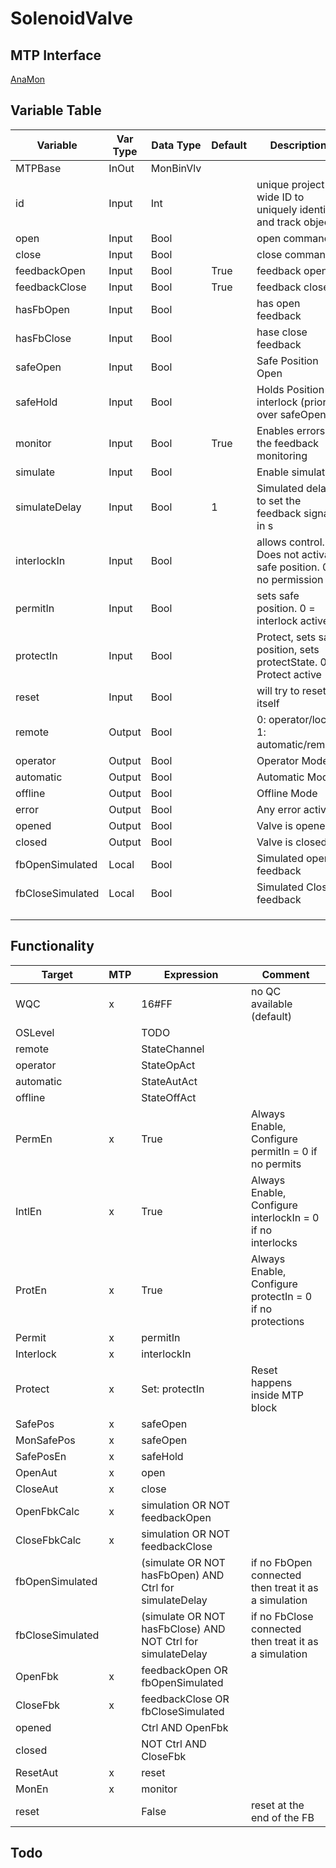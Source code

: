 # SolenoidValve

## MTP Interface

[AnaMon](./../MTP/MonBinVlv.md)

## Variable Table

| Variable         | Var Type | Data Type | Default | Description                                                        |
| ---------------- | -------- | --------- | ------- | ------------------------------------------------------------------ |
| MTPBase          | InOut    | MonBinVlv |         |                                                                    |
| id               | Input    | Int       |         | unique project-wide ID to uniquely identify and track objects      |
| open             | Input    | Bool      |         | open command                                                       |
| close            | Input    | Bool      |         | close command                                                      |
| feedbackOpen     | Input    | Bool      | True    | feedback open                                                      |
| feedbackClose    | Input    | Bool      | True    | feedback close                                                     |
| hasFbOpen        | Input    | Bool      |         | has open feedback                                                  |
| hasFbClose       | Input    | Bool      |         | hase close feedback                                                |
| safeOpen         | Input    | Bool      |         | Safe Position Open                                                 |
| safeHold         | Input    | Bool      |         | Holds Position on interlock (priority over safeOpen)               |
| monitor          | Input    | Bool      | True    | Enables errors on the feedback monitoring                          |
| simulate         | Input    | Bool      |         | Enable simulation                                                  |
| simulateDelay    | Input    | Bool      | 1       | Simulated delay to set the feedback signals, in s                  |
| interlockIn      | Input    | Bool      |         | allows control. Does not activate safe position. 0 = no permission |
| permitIn         | Input    | Bool      |         | sets safe position. 0 = interlock active                           |
| protectIn        | Input    | Bool      |         | Protect, sets safe position, sets protectState. 0 = Protect active |
| reset            | Input    | Bool      |         | will try to reset itself                                           |
| remote           | Output   | Bool      |         | 0: operator/local, 1: automatic/remote                             |
| operator         | Output   | Bool      |         | Operator Mode                                                      |
| automatic        | Output   | Bool      |         | Automatic Mode                                                     |
| offline          | Output   | Bool      |         | Offline Mode                                                       |
| error            | Output   | Bool      |         | Any error active                                                   |
| opened           | Output   | Bool      |         | Valve is opened                                                    |
| closed           | Output   | Bool      |         | Valve is closed                                                    |
| fbOpenSimulated  | Local    | Bool      |         | Simulated open feedback                                            |
| fbCloseSimulated | Local    | Bool      |         | Simulated Close feedback                                           |
|                  |          |           |         |                                                                    |
|                  |          |           |         |                                                                    |
|                  |          |           |         |                                                                    |




## Functionality

| Target           | MTP | Expression                                                  | Comment                                                   |
| ---------------- | --- | ----------------------------------------------------------- | --------------------------------------------------------- |
| WQC              | x   | 16#FF                                                       | no QC available (default)                                 |
| OSLevel          |     | TODO                                                        |                                                           |
| remote           |     | StateChannel                                                |                                                           |
| operator         |     | StateOpAct                                                  |                                                           |
| automatic        |     | StateAutAct                                                 |                                                           |
| offline          |     | StateOffAct                                                 |                                                           |
| PermEn           | x   | True                                                        | Always Enable, Configure permitIn = 0 if no permits       |
| IntlEn           | x   | True                                                        | Always Enable, Configure interlockIn = 0 if no interlocks |
| ProtEn           | x   | True                                                        | Always Enable, Configure protectIn = 0 if no protections  |
| Permit           | x   | permitIn                                                    |                                                           |
| Interlock        | x   | interlockIn                                                 |                                                           |
| Protect          | x   | Set: protectIn                                              | Reset happens inside MTP block                            |
| SafePos          | x   | safeOpen                                                    |                                                           |
| MonSafePos       | x   | safeOpen                                                    |                                                           |
| SafePosEn        | x   | safeHold                                                    |                                                           |
| OpenAut          | x   | open                                                        |                                                           |
| CloseAut         | x   | close                                                       |                                                           |
| OpenFbkCalc      | x   | simulation OR NOT feedbackOpen                              |                                                           |
| CloseFbkCalc     | x   | simulation OR NOT feedbackClose                             |                                                           |
| fbOpenSimulated  |     | (simulate OR NOT hasFbOpen) AND Ctrl for simulateDelay      | if no FbOpen connected then treat it as a simulation      |
| fbCloseSimulated |     | (simulate OR NOT hasFbClose) AND NOT Ctrl for simulateDelay | if no FbClose connected then treat it as a simulation     |
| OpenFbk          | x   | feedbackOpen OR fbOpenSimulated                             |                                                           |
| CloseFbk         | x   | feedbackClose OR fbCloseSimulated                           |                                                           |
| opened           |     | Ctrl AND OpenFbk                                            |                                                           |
| closed           |     | NOT Ctrl AND CloseFbk                                       |                                                           |
| ResetAut         | x   | reset                                                       |                                                           |
| MonEn            | x   | monitor                                                     |                                                           |
| reset            |     | False                                                       | reset at the end of the FB                                |


## Todo
